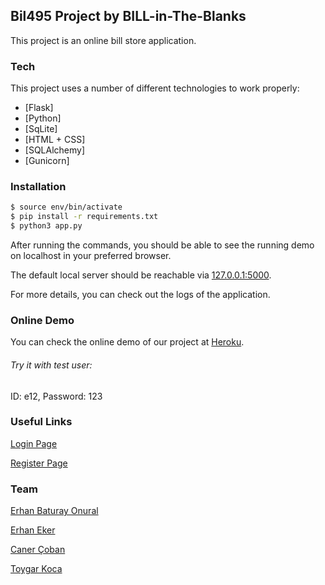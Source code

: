 ## Bil495 Project by **BILL-in-The-Blanks**

This project is an online bill store application. 

### Tech
This project uses a number of different technologies to work properly:

* [Flask]
* [Python]
* [SqLite]
* [HTML + CSS]
* [SQLAlchemy]
* [Gunicorn]

### Installation

```sh
$ source env/bin/activate
$ pip install -r requirements.txt
$ python3 app.py
```
After running the commands, you should be able to see the running demo on localhost in your preferred browser.

The default local server should be reachable via [127.0.0.1:5000](http://127.0.0.1:5000/login).

For more details, you can check out the logs of the application.

### Online Demo

You can check the online demo of our project at [Heroku](https://bill-in-the-blanks.herokuapp.com/login).

###### Try it with test user:  
ID: e12, Password: 123

### Useful Links

[Login Page](https://bill-in-the-blanks.herokuapp.com/login)

[Register Page](https://bill-in-the-blanks.herokuapp.com/signupform)


### Team

[Erhan Baturay Onural](https://github.com/BaturayOnural)

[Erhan Eker](https://github.com/erhanekerr)

[Caner Çoban](https://github.com/ccoban)

[Toygar Koca](https://github.com/ttoygarkoca)

